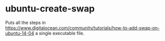 # ubuntu-create-swap
Puts all the steps in https://www.digitalocean.com/community/tutorials/how-to-add-swap-on-ubuntu-14-04 a single executable file.
